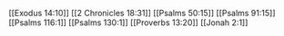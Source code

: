 [[Exodus 14:10]]
[[2 Chronicles 18:31]]
[[Psalms 50:15]]
[[Psalms 91:15]]
[[Psalms 116:1]]
[[Psalms 130:1]]
[[Proverbs 13:20]]
[[Jonah 2:1]]
